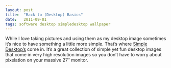 ```yaml
---
layout: post
title:  "Back to (Desktop) Basics"
date:   2011-09-01
tags: software desktop simpledesktop wallpaper
---
```

While I love taking pictures and using them as my desktop image sometimes it’s nice to have something a little more simple. That’s where [Simple Desktop’s](http://simpledesktops.com/) come in. It’s a great collection of simple yet fun desktop images that come in very high resolution images so you don’t have to worry about pixelation on your massive 27″ monitor.
